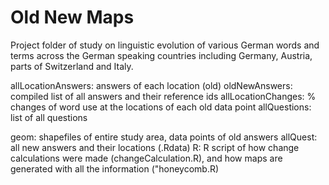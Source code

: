 # Old New Maps

Project folder of study on linguistic evolution of various German words and terms across the German speaking countries including Germany, Austria, parts of Switzerland and Italy. 

allLocationAnswers: answers of each location (old)
oldNewAnswers: compiled list of all answers and their reference ids
allLocationChanges: % changes of word use at the locations of each old data point
allQuestions: list of all questions

geom: shapefiles of entire study area, data points of old answers
allQuest: all new answers and their locations (.Rdata)
R: R script of how change calculations were made (changeCalculation.R), and how maps are generated with all the information ("honeycomb.R) 
